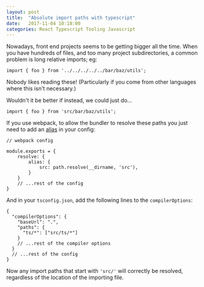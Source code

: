 ```yaml
---
layout: post
title:  "Absolute import paths with typescript"
date:   2017-11-04 10:18:00
categories: React Typescript Tooling Javascript
---
```


Nowadays, front end projects seems to be getting bigger all the time. When you have hundreds of files, and too many project subdirectories, a common problem is long relative imports; eg:

```
import { foo } from '../../../../../bar/baz/utils';
```

Nobody likes reading these! (Particularly if you come from other languages where this isn't necessary.)

Wouldn't it be better if instead, we could just do...

```
import { foo } from 'src/bar/baz/utils';
```

If you use webpack, to allow the bundler to resolve these paths you just need to add an [alias](https://webpack.js.org/configuration/resolve/#resolve-alias) in your config:

```
// webpack config

module.exports = {
	resolve: {
		alias: {
			src: path.resolve(__dirname, 'src'),
		}
	}
	// ...rest of the config
}
```

And in your `tsconfig.json`, add the following lines to the `compilerOptions`:

```
{
  "compilerOptions": {
    "baseUrl": ".",
    "paths": {
      "ts/*": ["src/ts/*"]
    }
    // ...rest of the compiler options
  }
  // ...rest of the config
}
```
Now any import paths that start with `'src/'` will correctly be resolved, regardless of the location of the importing file.

